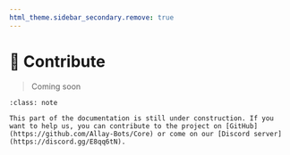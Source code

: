 ```yaml
---
html_theme.sidebar_secondary.remove: true
---
```


# 🤝 Contribute

> Coming soon

```{admonition} 🤝 Help us building this project!
:class: note

This part of the documentation is still under construction. If you want to help us, you can contribute to the project on [GitHub](https://github.com/Allay-Bots/Core) or come on our [Discord server](https://discord.gg/E8qq6tN).
```